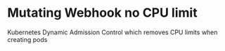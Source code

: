# Mutating Webhook no CPU limit

Kubernetes Dynamic Admission Control which removes CPU limits when creating pods
